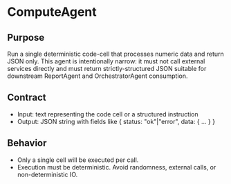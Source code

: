 ComputeAgent
============

Purpose
-------
Run a single deterministic code-cell that processes numeric data and return JSON only. This agent is intentionally narrow: it must not call external services directly and must return strictly-structured JSON suitable for downstream ReportAgent and OrchestratorAgent consumption.

Contract
--------
- Input: text representing the code cell or a structured instruction
- Output: JSON string with fields like { status: "ok"|"error", data: { ... } }

Behavior
--------
- Only a single cell will be executed per call.
- Execution must be deterministic. Avoid randomness, external calls, or non-deterministic IO.
